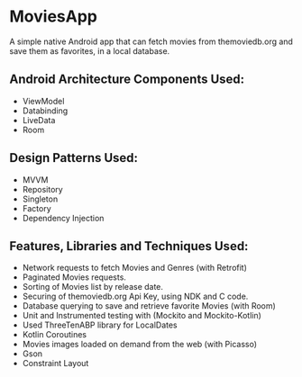 # MoviesApp

A simple native Android app that can fetch movies from themoviedb.org and save them as favorites, in a local database.

## Android Architecture Components Used:

- ViewModel
- Databinding
- LiveData
- Room

## Design Patterns Used:

- MVVM
- Repository
- Singleton
- Factory
- Dependency Injection

## Features, Libraries and Techniques Used:

- Network requests to fetch Movies and Genres (with Retrofit)
- Paginated Movies requests.
- Sorting of Movies list by release date.
- Securing of themoviedb.org Api Key, using NDK and C code.
- Database querying to save and retrieve favorite Movies (with Room)
- Unit and Instrumented testing with (Mockito and Mockito-Kotlin)
- Used ThreeTenABP library for LocalDates
- Kotlin Coroutines
- Movies images loaded on demand from the web (with Picasso)
- Gson
- Constraint Layout
